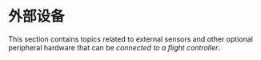 # 外部设备

This section contains topics related to external sensors and other optional peripheral hardware that can be *connected to a flight controller*.

